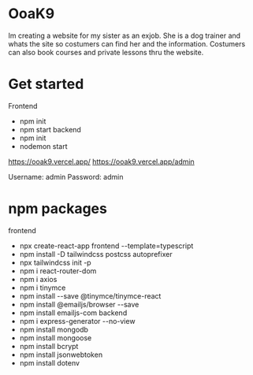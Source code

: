 # OoaK9

Im creating a website for my sister as an exjob. 
She is a dog trainer and whats the site so costumers can find her and the information. Costumers can also book courses and private lessons thru the website. 

# Get started

Frontend 
- npm init
- npm start
backend 
- npm init
- nodemon start

https://ooak9.vercel.app/
https://ooak9.vercel.app/admin

Username: admin
Password: admin

# npm packages
frontend
- npx create-react-app frontend --template=typescript
- npm install -D tailwindcss postcss autoprefixer
- npx tailwindcss init -p
- npm i react-router-dom
- npm i axios
- npm i tinymce
- npm install --save @tinymce/tinymce-react
- npm install @emailjs/browser --save
- npm install emailjs-com
backend
- npm i express-generator --no-view
- npm install mongodb
- npm install mongoose
- npm install bcrypt
- npm install jsonwebtoken
- npm install dotenv



